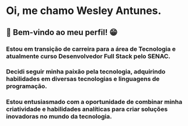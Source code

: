 
# Oi, me chamo Wesley Antunes. 
## 🚀 **Bem-vindo ao meu perfil!** 😁

### Estou em transição de carreira para a área de Tecnologia e atualmente curso Desenvolvedor Full Stack pelo SENAC. 
### Decidi seguir minha paixão pela tecnologia, adquirindo habilidades em diversas tecnologias e linguagens de programação. 
### Estou entusiasmado com a oportunidade de combinar minha criatividade e habilidades analíticas para criar soluções inovadoras no mundo da tecnologia.
